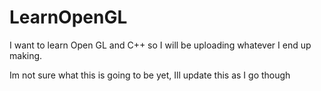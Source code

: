 # LearnOpenGL

I want to learn Open GL and C++ so I will be uploading whatever I end up making.

Im not sure what this is going to be yet, Ill update this as I go though
